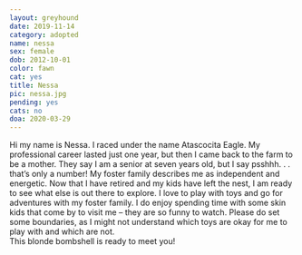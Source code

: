 ```yaml
---
layout: greyhound
date: 2019-11-14
category: adopted
name: nessa
sex: female
dob: 2012-10-01
color: fawn
cat: yes
title: Nessa
pic: nessa.jpg
pending: yes
cats: no
doa: 2020-03-29
---
```

Hi my name is Nessa. I raced under the name Atascocita Eagle.  My professional career lasted just one year, but then I came back to the farm to be a mother.  They say I am a senior at seven years old, but I say psshhh. . . that’s only a number!  My foster family describes me as independent and energetic. Now that I have retired and my kids have left the nest, I am ready to see what else is out there to explore. I love to play with toys and go for adventures with my foster family.  I do enjoy spending time with some skin kids that come by to visit me – they are so funny to watch.  Please do set some boundaries, as I might not understand which toys are okay for me to play with and which are not.   
This blonde bombshell is ready to meet you!

